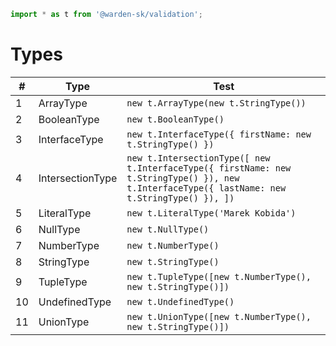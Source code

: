 ```typescript
import * as t from '@warden-sk/validation';
```
# Types
| # | Type | Test |
| --- | --- | --- |
| 1 | ArrayType | `new t.ArrayType(new t.StringType())` |
| 2 | BooleanType | `new t.BooleanType()` |
| 3 | InterfaceType | `new t.InterfaceType({ firstName: new t.StringType() })` |
| 4 | IntersectionType | `new t.IntersectionType([ new t.InterfaceType({ firstName: new t.StringType() }), new t.InterfaceType({ lastName: new t.StringType() }), ])` |
| 5 | LiteralType | `new t.LiteralType('Marek Kobida')` |
| 6 | NullType | `new t.NullType()` |
| 7 | NumberType | `new t.NumberType()` |
| 8 | StringType | `new t.StringType()` |
| 9 | TupleType | `new t.TupleType([new t.NumberType(), new t.StringType()])` |
| 10 | UndefinedType | `new t.UndefinedType()` |
| 11 | UnionType | `new t.UnionType([new t.NumberType(), new t.StringType()])` |
